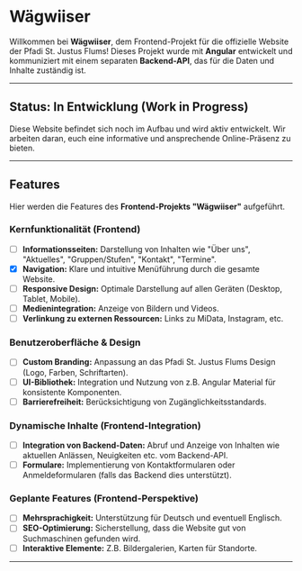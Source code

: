 # Wägwiiser

Willkommen bei **Wägwiiser**, dem Frontend-Projekt für die offizielle Website der Pfadi St. Justus Flums! Dieses Projekt wurde mit **Angular** entwickelt und kommuniziert mit einem separaten **Backend-API**, das für die Daten und Inhalte zuständig ist.

---

## Status: In Entwicklung (Work in Progress)

Diese Website befindet sich noch im Aufbau und wird aktiv entwickelt. Wir arbeiten daran, euch eine informative und ansprechende Online-Präsenz zu bieten.

---

## Features

Hier werden die Features des **Frontend-Projekts "Wägwiiser"** aufgeführt.

### Kernfunktionalität (Frontend)

*   [ ] **Informationsseiten:** Darstellung von Inhalten wie "Über uns", "Aktuelles", "Gruppen/Stufen", "Kontakt", "Termine".
*   [x] **Navigation:** Klare und intuitive Menüführung durch die gesamte Website.
*   [ ] **Responsive Design:** Optimale Darstellung auf allen Geräten (Desktop, Tablet, Mobile).
*   [ ] **Medienintegration:** Anzeige von Bildern und Videos.
*   [ ] **Verlinkung zu externen Ressourcen:** Links zu MiData, Instagram, etc.

### Benutzeroberfläche & Design

*   [ ] **Custom Branding:** Anpassung an das Pfadi St. Justus Flums Design (Logo, Farben, Schriftarten).
*   [ ] **UI-Bibliothek:** Integration und Nutzung von z.B. Angular Material für konsistente Komponenten.
*   [ ] **Barrierefreiheit:** Berücksichtigung von Zugänglichkeitsstandards.

### Dynamische Inhalte (Frontend-Integration)

*   [ ] **Integration von Backend-Daten:** Abruf und Anzeige von Inhalten wie aktuellen Anlässen, Neuigkeiten etc. vom Backend-API.
*   [ ] **Formulare:** Implementierung von Kontaktformularen oder Anmeldeformularen (falls das Backend dies unterstützt).

### Geplante Features (Frontend-Perspektive)

*   [ ] **Mehrsprachigkeit:** Unterstützung für Deutsch und eventuell Englisch.
*   [ ] **SEO-Optimierung:** Sicherstellung, dass die Website gut von Suchmaschinen gefunden wird.
*   [ ] **Interaktive Elemente:** Z.B. Bildergalerien, Karten für Standorte.

---
